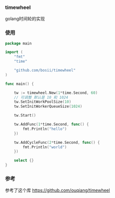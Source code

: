 ### timewheel
golang时间轮的实现

### 使用
```go
package main

import (
	"fmt"
	"time"

	"github.com/bosii/timewheel"
)

func main() {

	tw := timewheel.New(1*time.Second, 60)
	// 可调整 默认是 10 和 1024
	tw.SetInitWorkPoolSize(10)
	tw.SetInitWorkerQueueSize(1024)

	tw.Start()

	tw.AddFunc(1*time.Second, func() {
		fmt.Println("hello")
	})

	tw.AddCycleFunc(2*time.Second, func() {
		fmt.Println("world")
	})

	select {}
}

```

### 参考 
参考了这个库 https://github.com/ouqiang/timewheel

